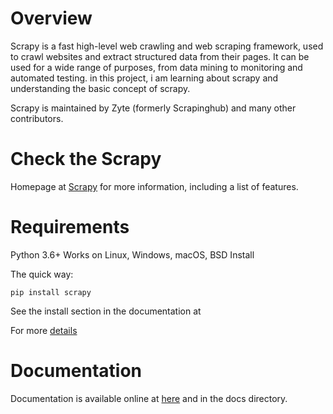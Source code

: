 # Overview

Scrapy is a fast high-level web crawling and web scraping framework, used to crawl websites and extract structured data from their pages. It can be used for a wide range of purposes, from data mining to monitoring and automated testing.
in this project, i am learning about scrapy and understanding the basic concept of scrapy. 

Scrapy is maintained by Zyte (formerly Scrapinghub) and many other contributors.

# Check the Scrapy 

Homepage at [Scrapy](https://scrapy.org) for more information, including a list of features.

# Requirements

Python 3.6+
Works on Linux, Windows, macOS, BSD
Install

The quick way:

`pip install scrapy`

See the install section in the documentation at 

For more [details](
https://docs.scrapy.org/en/latest/intro/install.html)

# Documentation

Documentation is available online at [here](https://docs.scrapy.org/) and in the docs directory.
